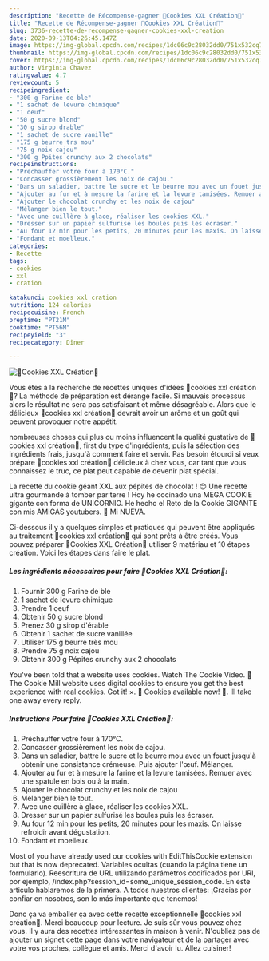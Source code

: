 ```yaml
---
description: "Recette de Récompense-gagner 🍪Cookies XXL Création🍪"
title: "Recette de Récompense-gagner 🍪Cookies XXL Création🍪"
slug: 3736-recette-de-recompense-gagner-cookies-xxl-creation
date: 2020-09-13T04:26:45.147Z
image: https://img-global.cpcdn.com/recipes/1dc06c9c28032dd0/751x532cq70/🍪cookies-xxl-creation🍪-photo-principale-de-la-recette.jpg
thumbnail: https://img-global.cpcdn.com/recipes/1dc06c9c28032dd0/751x532cq70/🍪cookies-xxl-creation🍪-photo-principale-de-la-recette.jpg
cover: https://img-global.cpcdn.com/recipes/1dc06c9c28032dd0/751x532cq70/🍪cookies-xxl-creation🍪-photo-principale-de-la-recette.jpg
author: Virginia Chavez
ratingvalue: 4.7
reviewcount: 5
recipeingredient:
- "300 g Farine de ble"
- "1 sachet de levure chimique"
- "1 oeuf"
- "50 g sucre blond"
- "30 g sirop drable"
- "1 sachet de sucre vanille"
- "175 g beurre trs mou"
- "75 g noix cajou"
- "300 g Ppites crunchy aux 2 chocolats"
recipeinstructions:
- "Préchauffer votre four à 170°C."
- "Concasser grossièrement les noix de cajou."
- "Dans un saladier, battre le sucre et le beurre mou avec un fouet jusqu&#39;à obtenir une consistance crémeuse. Puis ajouter l&#39;œuf. Mélanger."
- "Ajouter au fur et à mesure la farine et la levure tamisées. Remuer avec une spatule en bois ou à la main."
- "Ajouter le chocolat crunchy et les noix de cajou"
- "Mélanger bien le tout."
- "Avec une cuillère à glace, réaliser les cookies XXL."
- "Dresser sur un papier sulfurisé les boules puis les écraser."
- "Au four 12 min pour les petits, 20 minutes pour les maxis. On laisse refroidir avant dégustation."
- "Fondant et moelleux."
categories:
- Recette
tags:
- cookies
- xxl
- cration

katakunci: cookies xxl cration 
nutrition: 124 calories
recipecuisine: French
preptime: "PT21M"
cooktime: "PT56M"
recipeyield: "3"
recipecategory: Dîner

---
```



![🍪Cookies XXL Création🍪](https://img-global.cpcdn.com/recipes/1dc06c9c28032dd0/751x532cq70/🍪cookies-xxl-creation🍪-photo-principale-de-la-recette.jpg)

Vous êtes à la recherche de recettes uniques d'idées 🍪cookies xxl création🍪? La méthode de préparation est dérange facile. Si mauvais processus alors le résultat ne sera pas satisfaisant et même désagréable. Alors que le délicieux 🍪cookies xxl création🍪 devrait avoir un arôme et un goût qui peuvent provoquer notre appétit.

nombreuses choses qui plus ou moins influencent la qualité gustative de 🍪cookies xxl création🍪, first du type d'ingrédients, puis la sélection des ingrédients frais, jusqu'à comment faire et servir. Pas besoin étourdi si veux prépare 🍪cookies xxl création🍪 délicieux à chez vous, car tant que vous connaissez le truc, ce plat peut capable de devenir plat spécial.

La recette du cookie géant XXL aux pépites de chocolat ! 😊 Une recette ultra gourmande à tomber par terre ! Hoy he cocinado una MEGA COOKIE gigante con forma de UNICORNIO. He hecho el Reto de la Cookie GIGANTE con mis AMIGAS youtubers. 💜 Mi NUEVA.


Ci-dessous il y a quelques simples et pratiques qui peuvent être appliqués au traitement 🍪cookies xxl création🍪 qui sont prêts à être créés. Vous pouvez préparer 🍪Cookies XXL Création🍪 utiliser 9 matériau et 10 étapes création. Voici les étapes dans faire le plat.

<!--inarticleads1-->

##### Les ingrédients nécessaires pour faire 🍪Cookies XXL Création🍪:

1. Fournir 300 g Farine de ble
1.  1 sachet de levure chimique
1. Prendre 1 oeuf
1. Obtenir 50 g sucre blond
1. Prenez 30 g sirop d&#39;érable
1. Obtenir 1 sachet de sucre vanillée
1. Utiliser 175 g beurre très mou
1. Prendre 75 g noix cajou
1. Obtenir 300 g Pépites crunchy aux 2 chocolats


You&#39;ve been told that a website uses cookies. Watch The Cookie Video. 🍪The Cookie Mill website uses digital cookies to ensure you get the best experience with real cookies. Got it! ×. 🍪 Cookies available now! 🍪. Ill take one away every reply. 

<!--inarticleads2-->

##### Instructions Pour faire 🍪Cookies XXL Création🍪:

1. Préchauffer votre four à 170°C.
1. Concasser grossièrement les noix de cajou.
1. Dans un saladier, battre le sucre et le beurre mou avec un fouet jusqu&#39;à obtenir une consistance crémeuse. Puis ajouter l&#39;œuf. Mélanger.
1. Ajouter au fur et à mesure la farine et la levure tamisées. Remuer avec une spatule en bois ou à la main.
1. Ajouter le chocolat crunchy et les noix de cajou
1. Mélanger bien le tout.
1. Avec une cuillère à glace, réaliser les cookies XXL.
1. Dresser sur un papier sulfurisé les boules puis les écraser.
1. Au four 12 min pour les petits, 20 minutes pour les maxis. On laisse refroidir avant dégustation.
1. Fondant et moelleux.


Most of you have already used our cookies with EditThisCookie extension but that is now deprecated. Variables ocultas (cuando la página tiene un formulario). Reescritura de URL utilizando parámetros codificados por URI, por ejemplo, /index.php?session_id=some_unique_session_code. En este articulo hablaremos de la primera. A todos nuestros clientes: ¡Gracias por confiar en nosotros, son lo más importante que tenemos! 


Donc ça va emballer ça avec cette recette exceptionnelle 🍪cookies xxl création🍪. Merci beaucoup pour lecture. Je suis sûr vous pouvez chez vous. Il y aura des recettes  intéressantes in maison à venir. N'oubliez pas de ajouter un signet cette page dans votre navigateur et de la partager avec votre vos proches, collègue et amis. Merci d'avoir lu. Allez cuisiner!
